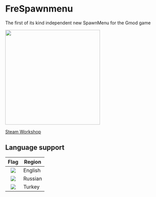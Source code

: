 
# FreSpawnmenu
The first of its kind independent new SpawnMenu for the Gmod game

<img src="https://i.imgur.com/9n5208V.jpeg" width="300"/>

[Steam Workshop](https://steamcommunity.com/sharedfiles/filedetails/?id=2613708971)

## Language support

| Flag | Region |
| :-------------: | ------------- |
| ![](https://raw.githubusercontent.com/yammadev/flag-icons/master/png/GB%402x.png) | English
| ![](https://raw.githubusercontent.com/yammadev/flag-icons/master/png/RU%402x.png) | Russian
| ![](https://raw.githubusercontent.com/yammadev/flag-icons/master/png/TR%402x.png) | Turkey
